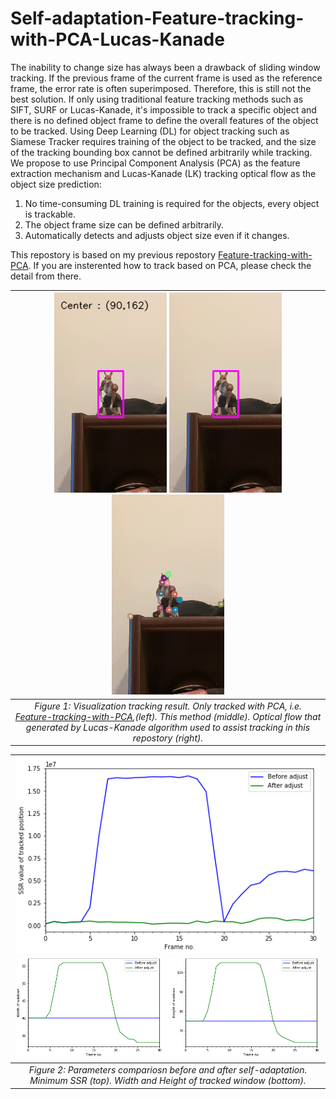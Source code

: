 # Self-adaptation-Feature-tracking-with-PCA-Lucas-Kanade
The inability to change size has always been a drawback of sliding window tracking. If the previous frame of the current frame is used as the reference frame, the error rate is often superimposed. 
Therefore, this is still not the best solution.
If only using traditional feature tracking methods such as SIFT, SURF or Lucas-Kanade, it's impossible to track a specific object and there is no defined object frame to define the overall features of the object to be tracked. Using Deep Learning (DL) for object tracking such as Siamese Tracker requires training of the object to be tracked, and the size of the tracking bounding box cannot be defined arbitrarily while tracking. We propose to use Principal Component Analysis (PCA) as the feature extraction mechanism and Lucas-Kanade (LK) tracking optical flow as the object size prediction: 

1. No time-consuming DL training is required for the objects, every object is trackable. 
2. The object frame size can be defined arbitrarily. 
3. Automatically detects and adjusts object size even if it changes.

This repostory is based on my previous repostory [Feature-tracking-with-PCA](https://github.com/JacobChen1998/Feature-tracking-with-PCA).
If you are insterented how to track based on PCA, please check the detail from there.

<!-- ![tracked_result_before_adjust](https://github.com/JacobChen1998/Self-adaptation-Feature-tracking-with-PCA-Lucas-Kanade/blob/main/tracked_result_before_adjust.gif)
![tracked_result_after_adjust](https://github.com/JacobChen1998/Self-adaptation-Feature-tracking-with-PCA-Lucas-Kanade/blob/main/tracked_result_after_adjust.gif)
![optical_flow_LK](https://github.com/JacobChen1998/Self-adaptation-Feature-tracking-with-PCA-Lucas-Kanade/blob/main/LK_result_kangaroo2_ref_firstframe.gif) -->

| ![ssr_comparison.png](https://github.com/JacobChen1998/Self-adaptation-Feature-tracking-with-PCA-Lucas-Kanade/blob/main/tracked_result_before_adjust.gif) ![tracked_result_after_adjust.png](https://github.com/JacobChen1998/Self-adaptation-Feature-tracking-with-PCA-Lucas-Kanade/blob/main/tracked_result_after_adjust.gif) ![optical_flow_LK.png](https://github.com/JacobChen1998/Self-adaptation-Feature-tracking-with-PCA-Lucas-Kanade/blob/main/LK_result_kangaroo2_ref_firstframe.gif) | 
|:--:| 
| *Figure 1: Visualization tracking result. Only tracked with PCA, i.e. [Feature-tracking-with-PCA](https://github.com/JacobChen1998/Feature-tracking-with-PCA),(left). This method (middle). Optical flow that generated by Lucas-Kanade algorithm used to assist tracking in this repostory (right).* |

| ![ssr_comparison.png](https://github.com/JacobChen1998/Feature-tracking-with-PCA/blob/main/ssr_comparison.png) ![width_comparison.png](https://github.com/JacobChen1998/Feature-tracking-with-PCA/blob/main/width_comparison.png) | 
|:--:| 
| *Figure 2: Parameters compariosn before and after self-adaptation. Minimum SSR (top). Width and Height of tracked window (bottom).* |
